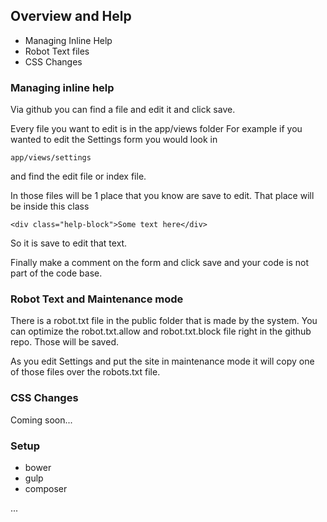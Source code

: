 ## Overview and Help

  * Managing Inline Help
  * Robot Text files
  * CSS Changes

### Managing inline help

Via github you can find a file and edit it and click save.

Every file you want to edit is in the app/views folder
For example if you wanted to edit the Settings form you would look in

~~~
app/views/settings
~~~

and find the edit file or index file.

In those files will be 1 place that you know are save to edit. That place will be inside this class

~~~
<div class="help-block">Some text here</div>
~~~

So it is save to edit that text.

Finally make a comment on the form and click save and your code is not part of the code base.



### Robot Text and Maintenance mode

There is a robot.txt file in the public folder that is made by the system. You can optimize the robot.txt.allow and robot.txt.block file right in the github repo. Those will be saved.

As you edit Settings and put the site in maintenance mode it will copy one of those files over the robots.txt file. 



### CSS Changes 

Coming soon...


### Setup

  * bower
  * gulp
  * composer

...
